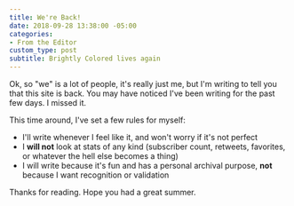 ```yaml
---
title: We're Back!
date: 2018-09-28 13:38:00 -05:00
categories:
- From the Editor
custom_type: post
subtitle: Brightly Colored lives again
---
```


Ok, so "we" is a lot of people, it's really just me, but I'm writing to tell you that this site is back. You may have noticed I've been writing for the past few days. I missed it.

This time around, I've set a few rules for myself:

- I'll write whenever I feel like it, and won't worry if it's not perfect
- I **will not** look at stats of any kind (subscriber count, retweets, favorites, or whatever the hell else becomes a thing)
- I will write because it's fun and has a personal archival purpose, **not** because I want recognition or validation

Thanks for reading. Hope you had a great summer.
